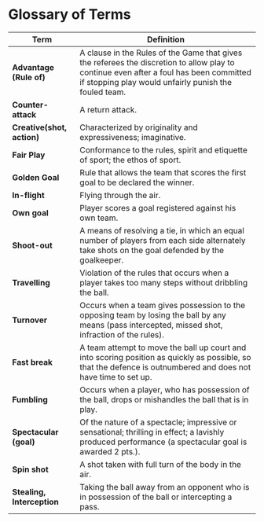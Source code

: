 # Glossary of Terms

| Term | Definition |
|-------|-----------|
|**Advantage (Rule of)**| A clause in the Rules of the Game that gives the referees the discretion to allow play to continue even after a foul has been committed if stopping play would unfairly punish the fouled team.|
|**Counter-attack** | A return attack.|
|**Creative(shot, action)** | Characterized by originality and expressiveness; imaginative.|
|**Fair Play**| Conformance to the rules, spirit and etiquette of sport; the ethos of sport. |
|**Golden Goal** | Rule that allows the team that scores the first goal to be declared the winner. |
|**In-flight** | Flying through the air. |
|**Own goal** | Player scores a goal registered against his own team.|
|**Shoot-out** | A means of resolving a tie, in which an equal number of players from each side alternately take shots on the goal defended by the goalkeeper. |
|**Travelling** | Violation of the rules that occurs when a player takes too many steps without dribbling the ball.|
|**Turnover** | Occurs when a team gives possession to the opposing team by losing the ball by any means (pass intercepted, missed shot, infraction of the rules). |
|**Fast break** |A team attempt to move the ball up court and into scoring position as quickly as possible, so that the defence is outnumbered and does not have time to set up. |
|**Fumbling** | Occurs when a player, who has possession of the ball, drops or mishandles the ball that is in play.|
|**Spectacular (goal)**| Of the nature of a spectacle; impressive or sensational; thrilling in effect; a lavishly produced performance (a spectacular goal is awarded 2 pts.).|
|**Spin shot**| A shot taken with full turn of the body in the air.|
|**Stealing, Interception** |Taking the ball away from an opponent who is in possession of the ball or intercepting a pass.|
